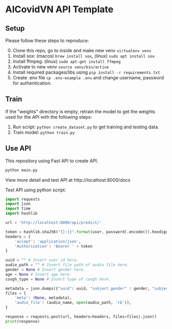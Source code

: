 # AICovidVN API Template

## Setup

Please follow these steps to reproduce:

0. Clone this repo, go to inside and make new venv `virtualenv venv`
1. Install sox: (macos) `brew install sox`, (linux) `sudo apt install sox`
2. Install ffmpeg: (linux) `sudo apt-get install ffmpeg`
3. Activate to new venv `source venv/bin/active`
4. Install required packages/libs using `pip install -r requirements.txt`
5. Create .env file `cp .env-example .env` and change username, password for authentication.

## Train
If the "weights" directory is empty, retrain the model to get the weights used for the API with the following steps:

1. Run script: `python create_dataset.py` to get training and testing data.
2. Train model: `python train.py`

## Use API

This repository using Fast API to create API.

```bash
python main.py
```
View more detail and test API at http://localhost:8000/docs

Test API using python script:
```python
import requests
import json
import time
import hashlib

url = 'http://localhost:8000/api/predict/'

token = hashlib.sha256("{}:{}".format(user, password).encode()).hexdigest() # Insert username and password
headers = {
    'accept': 'application/json',
    'Authorization': 'Bearer ' + token
}

uuid = "" # Insert user id here.
audio_path = "" # Insert file path of audio file here.
gender = None # Insert gender here.
age = None # Insert age here.
cough_type = None # Insert type of cough here.

metadata = json.dumps({"uuid": uuid, "subject_gender" : gender, "subject_age" : age, "subject_cough_type": cough_type})
files = {
    'meta': (None, metadata),
    'audio_file': (audio_name, open(audio_path, 'rb')),
}

response = requests.post(url, headers=headers, files=files).json()
print(response)
```

